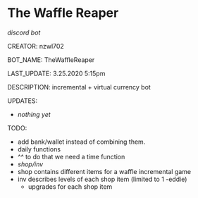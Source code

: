 # The Waffle Reaper
*discord bot*

CREATOR:          nzwl702

BOT_NAME:         TheWaffleReaper

LAST_UPDATE:      3.25.2020 5:15pm

DESCRIPTION:      incremental + virtual currency bot

UPDATES:
- *nothing yet*

TODO:
- add bank/wallet instead of combining them.
- daily functions
- ^^ to do that we need a time function
- *shop/inv*
- shop contains different items for a waffle incremental game
- inv describes levels of each shop item (limited to 1 -eddie)
  - upgrades for each shop item
